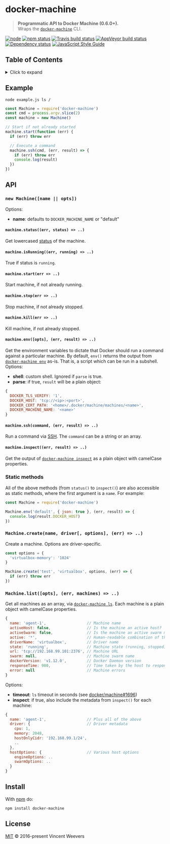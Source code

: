# docker-machine

> **Programmatic API to Docker Machine (0.6.0+).**  
> Wraps the [`docker-machine`](https://docs.docker.com/machine/reference/) CLI.

[![node](https://img.shields.io/node/v/docker-machine.svg)](https://www.npmjs.org/package/docker-machine)
[![npm status](http://img.shields.io/npm/v/docker-machine.svg)](https://www.npmjs.org/package/docker-machine)
[![Travis build status](https://img.shields.io/travis/vweevers/node-docker-machine.svg?label=travis)](http://travis-ci.org/vweevers/node-docker-machine)
[![AppVeyor build status](https://img.shields.io/appveyor/ci/vweevers/node-docker-machine.svg?label=appveyor)](https://ci.appveyor.com/project/vweevers/node-docker-machine)
[![Dependency status](https://img.shields.io/david/vweevers/node-docker-machine.svg)](https://david-dm.org/vweevers/node-docker-machine)
[![JavaScript Style Guide](https://img.shields.io/badge/code_style-standard-brightgreen.svg)](https://standardjs.com)

## Table of Contents

<details><summary>Click to expand</summary>

- [Example](#example)
- [API](#api)
- [Install](#install)
- [License](#license)

</details>

## Example

`node example.js ls /`

```js
const Machine = require('docker-machine')
const cmd = process.argv.slice(2)
const machine = new Machine()

// Start if not already started
machine.start(function (err) {
  if (err) throw err

  // Execute a command
  machine.ssh(cmd, (err, result) => {
    if (err) throw err
    console.log(result)
  })
})
```

## API

### `new Machine([name || opts])`

Options:

- **name**: defaults to `DOCKER_MACHINE_NAME` or "default"

#### `machine.status((err, status) => ..)`

Get lowercased [status](https://docs.docker.com/machine/reference/status/) of the machine.

#### `machine.isRunning((err, running) => ..)`

True if status is `running`.

#### `machine.start(err => ..)`

Start machine, if not already running.

#### `machine.stop(err => ..)`

Stop machine, if not already stopped.

#### `machine.kill(err => ..)`

Kill machine, if not already stopped.

#### `machine.env([opts], (err, result) => ..)`

Get the environment variables to dictate that Docker should run a command against a particular machine. By default, `env()` returns the output from [`docker-machine env`](https://docs.docker.com/machine/reference/env/) as-is. That is, a script which can be run in a subshell. Options:

- **shell**: custom shell. Ignored if `parse` is true.
- **parse**: if true, `result` will be a plain object:

```js
{
  DOCKER_TLS_VERIFY: '1',
  DOCKER_HOST: 'tcp://<ip>:<port>',
  DOCKER_CERT_PATH: '<home>/.docker/machine/machines/<name>',
  DOCKER_MACHINE_NAME: '<name>'
}
```

#### `machine.ssh(command, (err, result) => ..)`

Run a command via [SSH](https://docs.docker.com/machine/reference/ssh/). The `command` can be a string or an array.

#### `machine.inspect((err, result) => ..)`

Get the output of [`docker-machine inspect`](https://docs.docker.com/machine/reference/inspect/) as a plain object with camelCase properties.

### Static methods

All of the above methods (from `status()` to `inspect()`) are also accessible as static methods, where the first argument is a `name`. For example:

```js
const Machine = require('docker-machine')

Machine.env('default', { json: true }, (err, result) => {
  console.log(result.DOCKER_HOST)
})
```

### `Machine.create(name, driver[, options], (err) => ..)`

Create a machine. Options are driver-specific.

```js
const options = {
  'virtualbox-memory': '1024'
}

Machine.create('test', 'virtualbox', options, (err) => {
  if (err) throw err
})
```

### `Machine.list([opts], (err, machines) => ..)`

Get all machines as an array, via [`docker-machine ls`](https://docs.docker.com/machine/reference/ls/). Each machine is a plain object with camelCase properties.

```js
{
  name: 'agent-1',                  // Machine name
  activeHost: false,                // Is the machine an active host?
  activeSwarm: false,               // Is the machine an active swarm master?
  active: '*',                      // Human-readable combination of the above
  driverName: 'virtualbox',         // Driver name
  state: 'running',                 // Machine state (running, stopped)
  url: 'tcp://192.168.99.101:2376', // Machine URL
  swarm: null,                      // Machine swarm name
  dockerVersion: 'v1.12.0',         // Docker Daemon version
  responseTime: 980,                // Time taken by the host to respond (ms)
  error: null                       // Machine errors
}
```

Options:

- **timeout**: `ls` timeout in seconds (see [docker/machine#1696](https://github.com/docker/machine/issues/1696))
- **inspect**: if true, also include the metadata from `inspect()` for each machine:

```js
{
  name: 'agent-1',                  // Plus all of the above
  driver: {                         // Driver metadata
    cpu: 1,
    memory: 2048,
    hostOnlyCidr: '192.168.99.1/24',
    ..
  },
  hostOptions: {                    // Various host options
    engineOptions: ..
    swarmOptions: ..
  }
}
```

## Install

With [npm](https://npmjs.org) do:

```
npm install docker-machine
```

## License

[MIT](LICENSE) © 2016-present Vincent Weevers
